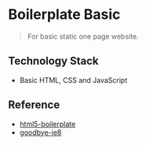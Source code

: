 # Boilerplate Basic

> For basic static one page website.

## Technology Stack

- Basic HTML, CSS and JavaScript

## Reference

- [html5-boilerplate](https://github.com/h5bp/html5-boilerplate)
- [goodbye-ie8](https://github.com/xcatliu/goodbye-ie8)

